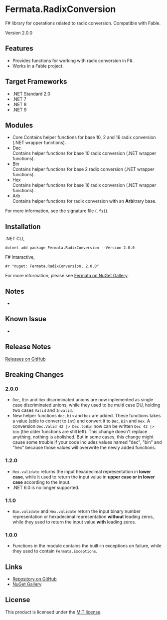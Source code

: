 # Fermata.RadixConversion

F# library for operations related to radix conversion. Compatible with Fable.

Version 2.0.0

## Features

- Provides functions for working with radix conversion in F#.
- Works in a Fable project.

## Target Frameworks

- .NET Standard 2.0
- .NET 7
- .NET 8
- .NET 9

## Modules

- Core
   Contains helper functions for base 10, 2 and 16 radix conversion (.NET wrapper functions).
- Dec  
   Contains helper functions for base 10 radix conversion (.NET wrapper functions).
- Bin  
   Contains helper functions for base 2 radix conversion (.NET wrapper functions).
- Hex  
   Contains helper functions for base 16 radix conversion (.NET wrapper functions).
- Arb  
   Contains helper functions for radix conversion with an **Arb**itrary base.

For more information, see the signature file (`.fsi`).

## Installation

.NET CLI,

```
dotnet add package Fermata.RadixConversion --Version 2.0.0
```

F# Intaractive,

```
#r "nuget: Fermata.RadixConversion, 2.0.0"
```

For more information, please see [Fermata on NuGet Gallery](https://www.nuget.org/packages/Fermata.RadixConversion).

## Notes

-

## Known Issue

-

## Release Notes

[Releases on GitHub](https://github.com/taidalog/Fermata.RadixConversion/releases)

## Breaking Changes

### 2.0.0

- `Dec`, `Bin` and `Hex` discriminated unions are now inplemented as single case discriminated unions, while they used to be multi case DU, holding two cases `Valid` and `Invalid`.
- New helper functions `dec`, `bin` and `hex` are added. These functions takes a value (able to convert to `int`) and convert it to `Dec`, `Bin` and `Hex`. A conversion `Dec.Valid 42 |> Dec.toBin` now can be written `Dec 42 |> bin` (the older functions are still left). This change doesn't replace anything, nothing is abolished. But in some cases, this change might cause some trouble if your code includes values named "dec", "bin" and "hex" because those values will overwrite the newly added functions.

### 1.2.0

- `Hex.validate` returns the input hexadecimal representation in **lower case**, while it used to return the input value in **upper case or in lower case** according to the input.
- .NET 6.0 is no longer supported.

### 1.1.0

- `Bin.validate` and `Hex.validate` return the input binary number representation or hexadecimal representation **without** leading zeros, while they used to return the input value **with** leading zeros.

### 1.0.0

- Functions in the module contains the built-in exceptions on failure, while they used to contain `Fermata.Exceptions`.

## Links

- [Repository on GitHub](https://github.com/taidalog/Fermata.RadixConversion)
- [NuGet Gallery](https://www.nuget.org/packages/Fermata.RadixConversion)

## License

This product is licensed under the [MIT license](https://github.com/taidalog/Fermata.RadixConversion/blob/main/LICENSE).
